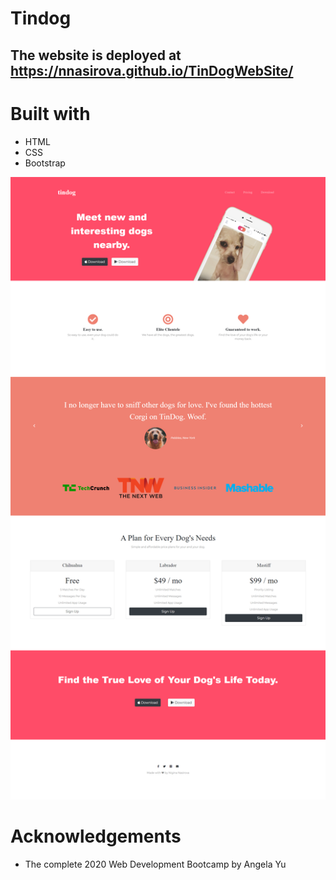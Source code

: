 # Tindog

## The website is deployed at https://nnasirova.github.io/TinDogWebSite/


# Built with
- HTML
- CSS
- Bootstrap


 ![Image](https://github.com/nnasirova/TinDogWebSite/blob/main/webpagescreenshot.png)

# Acknowledgements
- The complete 2020 Web Development Bootcamp by Angela Yu 
